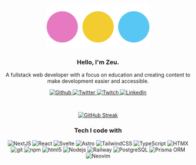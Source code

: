 <div align="center">
  <img src="https://github.com/zeucapua/zeucapua/blob/e41d1afbe120a47951c2b8e309c830330f8d802e/zeudev_circles.png" height="120" />
  <h3>Hello, I'm Zeu.</h3>
  <p>
    A fullstack web developer with a focus on education and creating content to make development easier and accessible.
  </p>
  <div>
    <p align="center">
      <a href="https://github.com/zeucapua" target="_blank"><img alt="Github" src="https://img.shields.io/badge/GitHub-%2312100E.svg?&style=for-the-badge&logo=Github&logoColor=white" />
      </a> 
      <a href="https://twitter.com/zeu_dev" target="_blank"><img alt="Twitter" src="https://img.shields.io/badge/twitter-%231DA1F2.svg?&style=for-the-badge&logo=twitter&logoColor=white" />
      </a> 
      <a href="https://twitch.tv/zeu_dev" target="_blank"><img alt="Twitch" src="https://img.shields.io/badge/twitch-9146FF.svg?&style=for-the-badge&logo=twitch&logoColor=white" />
      </a> 
      <a href="https://www.linkedin.com/in/zeucapua" target="_blank"><img alt="LinkedIn" src="https://img.shields.io/badge/linkedin-%230077B5.svg?&style=for-the-badge&logo=linkedin&logoColor=white" />
      </a>
    </p>  
  </div>
</div>

<br />

<div align="center">

  [![GitHub Streak](https://streak-stats.demolab.com?user=zeucapua&theme=radical&date_format=j%20M%5B%20Y%5D&mode=weekly)](https://git.io/streak-stats)

  <div>
    <h3>Tech I code with</h3>
    <img alt="NextJS" src="https://img.shields.io/badge/-NextJS-000?style=flat-square&logo=nextdotjs&logoColor=white" />
    <img alt="React" src="https://img.shields.io/badge/-React-45b8d8?style=flat-square&logo=react&logoColor=white" />
    <img alt="Svelte" src="https://img.shields.io/badge/-Svelte-F05032?style=flat-square&logo=svelte&logoColor=white" />
    <img alt="Astro" src="https://img.shields.io/badge/-Astro-F05032?style=flat-square&logo=astro&logoColor=white" />
    <img alt="TailwindCSS" src="https://img.shields.io/badge/-TailwindCSS-007ACC?style=flat-square&logo=tailwindcss&logoColor=white" />
    <img alt="TypeScript" src="https://img.shields.io/badge/-TypeScript-007ACC?style=flat-square&logo=typescript&logoColor=white" />
    <img alt="HTMX" src="https://img.shields.io/badge/-HTMX-007ACC?style=flat-square&logo=htmx&logoColor=white" />
    <img alt="git" src="https://img.shields.io/badge/-Git-F05032?style=flat-square&logo=git&logoColor=white" />
    <img alt="npm" src="https://img.shields.io/badge/-NPM-CB3837?style=flat-square&logo=npm&logoColor=white" />
    <img alt="html5" src="https://img.shields.io/badge/-HTML5-E34F26?style=flat-square&logo=html5&logoColor=white" />
    <img alt="Nodejs" src="https://img.shields.io/badge/-Nodejs-43853d?style=flat-square&logo=Node.js&logoColor=white" />
    <img alt="Railway" src="https://img.shields.io/badge/-Railway-000?style=flat-square&logo=railway&logoColor=white" />
    <img alt="PostgreSQL" src="https://img.shields.io/badge/-PostgreSQL-007ACC?style=flat-square&logo=postgresql&logoColor=white" />
    <img alt="Prisma ORM" src="https://img.shields.io/badge/-PrismaORM-45b8d8?style=flat-square&logo=prisma&logoColor=white" />
    <img alt="Neovim" src="https://img.shields.io/badge/-Neovim-43853d?style=flat-square&logo=neovim&logoColor=white" />

  </div>

  

  

</div>
